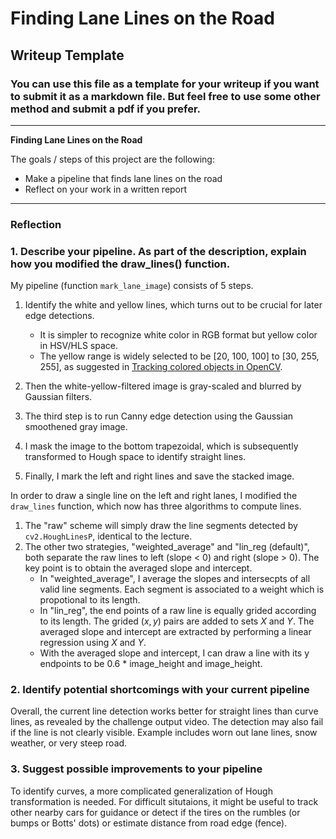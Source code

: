 # **Finding Lane Lines on the Road** 

## Writeup Template

### You can use this file as a template for your writeup if you want to submit it as a markdown file. But feel free to use some other method and submit a pdf if you prefer.

---

**Finding Lane Lines on the Road**

The goals / steps of this project are the following:
* Make a pipeline that finds lane lines on the road
* Reflect on your work in a written report


[//]: # (Image References)

[image1]: ./examples/grayscale.jpg "Grayscale"

---

### Reflection

### 1. Describe your pipeline. As part of the description, explain how you modified the draw_lines() function.


My pipeline (function `mark_lane_image`) consists of 5 steps.

1. Identify the white and yellow lines, which turns out to be crucial for later edge detections.
   - It is simpler to recognize white color in RGB format but yellow color in HSV/HLS space.
   - The yellow range is widely selected to be [20, 100, 100] to [30, 255, 255], as suggested in [Tracking colored objects in OpenCV](http://aishack.in/tutorials/tracking-colored-objects-opencv/).

2. Then the white-yellow-filtered image is gray-scaled and blurred by Gaussian filters.

3. The third step is to run Canny edge detection using the Gaussian smoothened gray image.

4. I mask the image to the bottom trapezoidal, which is subsequently transformed to Hough space to identify straight lines.
5. Finally, I mark the left and right lines and save the stacked image.


In order to draw a single line on the left and right lanes, I modified the `draw_lines` function, which now has three algorithms to compute lines.

1. The "raw" scheme will simply draw the line segments detected by `cv2.HoughLinesP`, identical to the lecture.
2. The other two strategies, "weighted_average" and "lin_reg (default)", both separate the raw lines to left (slope < 0) and right (slope > 0).
   The key point is to obtain the averaged slope and intercept.
   - In "weighted_average", I average the slopes and intersecpts of all valid line segments.
     Each segment is associated to a weight which is propotional to its length.
   - In "lin_reg", the end points of a raw line is equally grided according to its length.
     The grided ($x, y$) pairs are added to sets $X$ and $Y$.
     The averaged slope and intercept are extracted by performing a linear regression using $X$ and $Y$.
   - With the averaged slope and intercept, I can draw a line with its y endpoints to be 0.6 * image_height and image_height.


### 2. Identify potential shortcomings with your current pipeline

Overall, the current line detection works better for straight lines than curve lines, as revealed by the challenge output video.
The detection may also fail if the line is not clearly visible.
Example includes worn out lane lines, snow weather, or very steep road.


### 3. Suggest possible improvements to your pipeline

To identify curves, a more complicated generalization of Hough transformation is needed.
For difficult situtaions, it might be useful to track other nearby cars for guidance or detect if the tires on the rumbles (or bumps or Botts' dots) or estimate distance from road edge (fence).

